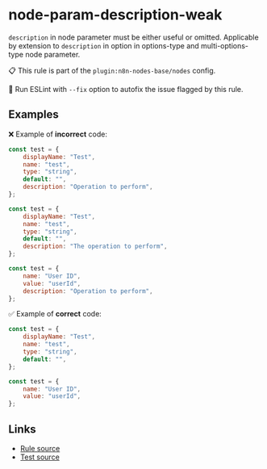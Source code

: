[//]: # "File generated from a template. Do not edit this file directly."

# node-param-description-weak

`description` in node parameter must be either useful or omitted. Applicable by extension to `description` in option in options-type and multi-options-type node parameter.

📋 This rule is part of the `plugin:n8n-nodes-base/nodes` config.

🔧 Run ESLint with `--fix` option to autofix the issue flagged by this rule.

## Examples

❌ Example of **incorrect** code:

```js
const test = {
	displayName: "Test",
	name: "test",
	type: "string",
	default: "",
	description: "Operation to perform",
};

const test = {
	displayName: "Test",
	name: "test",
	type: "string",
	default: "",
	description: "The operation to perform",
};

const test = {
	name: "User ID",
	value: "userId",
	description: "Operation to perform",
};
```

✅ Example of **correct** code:

```js
const test = {
	displayName: "Test",
	name: "test",
	type: "string",
	default: "",
};

const test = {
	name: "User ID",
	value: "userId",
};
```

## Links

- [Rule source](../../lib/rules/node-param-description-weak.ts)
- [Test source](../../tests/node-param-description-weak.test.ts)
